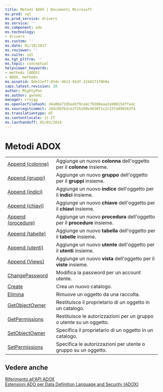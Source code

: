 ```yaml
---
title: Metodi ADOX | Documenti Microsoft
ms.prod: sql
ms.prod_service: drivers
ms.service: ''
ms.component: ado
ms.technology:
- drivers
ms.custom: ''
ms.date: 01/19/2017
ms.reviewer: ''
ms.suite: sql
ms.tgt_pltfrm: ''
ms.topic: conceptual
helpviewer_keywords:
- methods [ADOX]
- ADOX, methods
ms.assetid: 8de11ef7-034c-4613-91df-2244171f0b9a
caps.latest.revision: 10
author: MightyPen
ms.author: genemi
manager: craigg
ms.openlocfilehash: 34a06e7195eebf9ce4c79288eaa3a90815dffa4c
ms.sourcegitcommit: 2ddc0bfb3ce2f2b160e3638f1c2c237a898263f4
ms.translationtype: HT
ms.contentlocale: it-IT
ms.lasthandoff: 05/03/2018
---
```

# <a name="adox-methods"></a>Metodi ADOX
|||  
|-|-|  
|[Append (colonne)](../../../ado/reference/adox-api/append-method-adox-columns.md)|Aggiunge un nuovo **colonna** dell'oggetto per il **colonne** insieme.|  
|[Append (gruppi)](../../../ado/reference/adox-api/append-method-adox-groups.md)|Aggiunge un nuovo **gruppo** dell'oggetto per il **gruppi** insieme.|  
|[Append (indici)](../../../ado/reference/adox-api/append-method-adox-indexes.md)|Aggiunge un nuovo **indice** dell'oggetto per il **indici** insieme.|  
|[Append (chiavi)](../../../ado/reference/adox-api/append-method-adox-keys.md)|Aggiunge un nuovo **chiave** dell'oggetto per il **chiavi** insieme.|  
|[Append (procedure)](../../../ado/reference/adox-api/append-method-adox-procedures.md)|Aggiunge un nuovo **procedura** dell'oggetto per il **procedure** insieme.|  
|[Append (tabelle)](../../../ado/reference/adox-api/append-method-adox-tables.md)|Aggiunge un nuovo **tabella** dell'oggetto per il **tabelle** insieme.|  
|[Append (utenti)](../../../ado/reference/adox-api/append-method-adox-users.md)|Aggiunge un nuovo **utente** dell'oggetto per il **utenti** insieme.|  
|[Append (Views)](../../../ado/reference/adox-api/append-method-adox-views.md)|Aggiunge un nuovo **vista** dell'oggetto per il **viste** insieme.|  
|[ChangePassword](../../../ado/reference/adox-api/changepassword-method-adox.md)|Modifica la password per un account utente.|  
|[Create](../../../ado/reference/adox-api/create-method-adox.md)|Crea un nuovo catalogo.|  
|[Elimina](../../../ado/reference/adox-api/delete-method-adox-collections.md)|Rimuove un oggetto da una raccolta.|  
|[GetObjectOwner](../../../ado/reference/adox-api/getobjectowner-method-adox.md)|Restituisce il proprietario di un oggetto in un catalogo.|  
|[GetPermissions](../../../ado/reference/adox-api/getpermissions-method-adox.md)|Restituisce le autorizzazioni per un gruppo o utente su un oggetto.|  
|[SetObjectOwner](../../../ado/reference/adox-api/setobjectowner-method.md)|Specifica il proprietario di un oggetto in un catalogo.|  
|[SetPermissions](../../../ado/reference/adox-api/setpermissions-method-adox.md)|Specifica le autorizzazioni per utente o gruppo su un oggetto.|  
  
## <a name="see-also"></a>Vedere anche  
 [Riferimento all'API ADOX](../../../ado/reference/adox-api/adox-api-reference.md)   
 [Estensioni ADO per Data Definition Language and Security (ADOX)](../../../ado/guide/extensions/ado-extensions-for-data-definition-language-and-security-adox.md)
